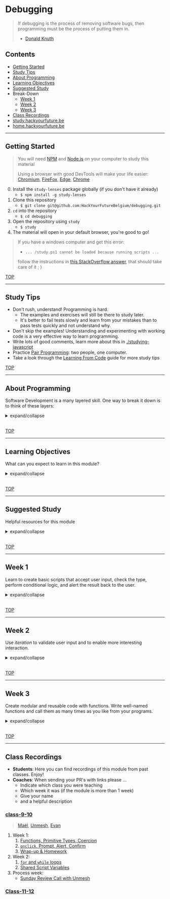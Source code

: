 # Debugging

> If debugging is the process of removing software bugs, then programming must be the process of putting them in.
> - [Donald Knuth](https://en.wikipedia.org/wiki/Donald_Knuth)

## Contents

- [Getting Started](#getting-started)
- [Study Tips](#study-tips)
- [About Programming](#about-programming)
- [Learning Objectives](#learning-objectives)
- [Suggested Study](#suggested-study)
- Break-Down
  - [Week 1](#week-1)
  - [Week 2](#week-2)
  - [Week 3](#week-3)
- [Class Recordings](#class-recordings)
- [study.hackyourfuture.be](https://study.hackyourfuture.be)
- [home.hackyourfuture.be](https://home.hackyourfuture.be/)

---

## Getting Started

> You will need [NPM](https://docs.npmjs.com/downloading-and-installing-node-js-and-npm) and [Node.js](https://nodejs.org/en/download/) on your computer to study this material
>
> Using a browser with good DevTools will make your life easier: [Chromium](http://www.chromium.org/getting-involved/download-chromium), [FireFox](https://www.mozilla.org/en-US/firefox/new/), [Edge](https://www.microsoft.com/edge), [Chrome](https://www.google.com/chrome/)

0. Install the `study-lenses` package globally (if you don't have it already)
    - `$ npm install -g study-lenses`
1. Clone this repository
    - `$ git clone git@github.com:HackYourFutureBelgium/debugging.git`
2. `cd` into the repository
    - `$ cd debugging`
3. Open the repository using `study`
    - `$ study`
4. The material will open in your default browser, you're good to go!

> If you have a windows computer and get this error:
>
> - `... /study.ps1 cannot be loaded because running scripts ...`
>
> follow the instructions in [this StackOverflow answer](https://stackoverflow.com/a/63424744), that should take care of it ; )

[TOP](#debugging)

---

## Study Tips

- Don't rush, understand!  Programming is hard.
  - The examples and exercises will still be there to study later.
  - It's better to fail tests slowly and learn from your mistakes than to pass tests quickly and not understand why.
- Don't skip the examples!  Understanding and experimenting with working code is a very effective way to learn programming.
- Write lots of good comments, learn more about this in [./studying-javascript](./studying-javascript)
- Practice [Pair Programming](https://study.hackyourfuture.be/collaborating/pair-programming): two people, one computer.
- Take a look through the [Learning From Code](https://study.hackyourfuture.be/learning/learning-from-code) guide for more study tips

[TOP](#debugging)

---

## About Programming

Software Development is a many layered skill. One way to break it down is to think of these layers:

<details>
<summary>expand/collapse</summary>
<br>

1. **Source Code**: _The basic literacy of programming_
    - Learning the key words (_vocabulary_) and syntax (_grammar_) for your programming language
    - Being able to read your code out loud, or write the code that someone else is describing
    - Fixing syntax errors that occur when you try to run your code
    - Writing code that does not have syntax errors, and spotting syntax errors when you do
    - > _The **Debugging** Module will focus on these skills_
2. **Machine Instructions**: _The basic mechanics of programming_
    - Understanding the life-cycle of your program
    - Understand how the computer will interpret your source code to create a running program
    - Understand what about your code matters to the computer, and what matters to people
    - Predicting which lines of code will be executed in which order
    - Predicting how each line of code will change what is stored in program memory
    - Reading error messages & callstacks to fix fix semantic errors that occur when you run your code
    - > _The **Debugging** Module will focus on these skills_
3. **Problem Solving & Algorithms**: _Breaking down large problems to be solved in small steps_
    - Understanding a coding challenge and being able to break it down in different ways
    - Determining which solution strategies are correct for which types of problems
    - Understanding how test cases are used to describe your solution strategy
    - Identifying the best language feature to use with your strategy
    - Reading test cases to understand how code is _supposed to_ behave
    - Using Test Cases to structure your solution design process (Test Driven Development)
    - Identifying and isolating mistakes in your code by reading failing test cases
    - Demonstrating your code does what you think it does by passing test cases
    - > _The **Problem Solving** Module will focus on these skills_
4. **Software Design**: _Organizing smaller pieces of code into full software solutions_
    - All in good time ;)
    - > _Every module starting with **Separation of Concerns** will focus on these skills_

</details>
<br>

[TOP](#debugging)

---

## Learning Objectives

What can you expect to learn in this module?

<details>
<summary>expand/collapse</summary>


### Programming Skills

- [Learning from Code](https://study.hackyourfuture.be/learning/learning-from-code)
  - Reading & understanding source code
  - Making small, incremental experiments
  - Copying & modifying others' code
- Tracing Program Execution
  - Stepping through code with JS Tutor, DevTools & VSC debugger
  - Tracing values manually with pencil & paper
  - Using the `debugger` statement & break points to explore your code
- Using `console.assert` for small inline tests
  - Learn to _predict_ what _will happen_ using `console.assert`
  - Instead of only _describing_ what _did happen_ using `console.log`
- Debugging:
  - Bugs are when you don't understand what your code is doing, not when your code doesn't understand what you want it to do!  The computer is always right :)
  - Identify the line(s) of code that are not doing what you expect
  - Find several other ways of writing that line
  - Replace with the one that works and that you understand best
- Errors:
  - _Syntax vs. Semantic_: Some errors happen because you wrote JavaScript that the interpreter couldn't interpret (syntax), other errors happen when you try to do something that isn't allowed (semantic).
  - _Creation vs. Execution_: Some errors are thrown before the program actually becomes a process (creation phase), others are thrown during program execution when a line of code is reached (execution phase).

### Isolating JavaScript

- Primitives Types & Strict Comparison
  - _types_: find the type of a primitive using `typeof`
  - _strict comparison_: compare the type _and_ value of two primitives using `===` & `!==`
  - _explicit coercion_: casting between primitive types
- Explicit Type Coercion
  - `Boolean`, `String`, `Number`
- Operators & Comparisons
  - `===`, `!==`
  - `isNaN` and `Number.isNaN`
  - `>`, `<`, `>=`, `<=`
  - `&&`, `||`, `??`, `!`
  - `x++`, `++x`, `x--`, `--x`
  - `+`, `*`, `/`, `-`, `%`
  - `x ? y : z`
- Variables:
  - `let` & `const`
  - Declaration, Assignment & Re-Assignment.
  - Block Scope
- Functions
  - `() => {}`:
  - Declaring vs. Calling
  - Arguments vs. Parameters
  - Return Values
  - Lexical scope
- Control Flow
  - Conditionals
  - Loops
- `prompt`, `alert`, and `confirm`
  - Validating user input
  - Providing helpful feedback

### Debugging Skills

- `console.log`
  - Printing values to understand what _did_ happen in your code
  - _Always print the **type** AND the **value**_
- `console.assert`
  - Asserting values to _predict_ what will happen in your code
  - Practice how to use all comparison operators to assert values in memory
- Stepping through code execution
  - Using debugging tools to execute your code one step at a time
  - Predict which line of code will execute next
  - Explain and understand how each line of code changes what is in memory
  - Predict what will change in memory after each step of execution
- The `debugger` statement
- Using professional JS debugging tools
  - Browser Debugger
  - VSCode Debugger
- Using learning-focused debugging tools
  - JS Tutor

### JS Program Life-Cycle:

1. _Source code_: The `.js` text file you write.  These are just instructions saved as text in your computer, not a live process (a process is an active instance of a program)!
2. _Creation Phase_: When the JavaScript interpreter first reads your instructions from the program.  At this point it will load the program into memory (thus making a process) and check for some types of errors.
3. _Execution Phase_: This is the real deal! The JavaScript interpreter will now step through your instructions _one line at a time_, updating the (process) memory according to your instructions.

### Integrating JavaScript

- Document Life-Cycle
  - `<head>`: Scripts & styles are loaded top to bottom, before the `<body>`
  - `<body>`: Everything is executed/loaded top to bottom
- Event-Driven Programming (Handling user input)
  - HTML `onclick` attribute
  - well-organized source files

</details>
<br>


[TOP](#debugging)

---

## Suggested Study

Helpful resources for this module

<details>
<summary>expand/collapse</summary>
<br>

> [study.hackyourfuture.be/javascript](https://study.hackyourfuture.be/javascript)

### compute-it.toxicode

- [the game](http://compute-it.toxicode.fr/) (_**highly** recommended_)
- [about the game](http://compute-it.toxicode.fr/about.html)

### What is JavaScript?

- [Andrew Mosh](https://www.youtube.com/watch?v=upDLs1sn7g4)
- [Code School](https://www.youtube.com/watch?v=nItSSTwBvSU)
- [MDN: First Steps](https://developer.mozilla.org/en-US/docs/Learn/JavaScript/First_steps/What_is_JavaScript)
- [javascript.info](https://javascript.info/intro)
- [Danielle Thé](https://www.youtube.com/watch?v=gT0Lh1eYk78)

### Debugging Tools

- [Errors & Debugging](https://education.launchcode.org/intro-to-professional-web-dev/chapters/errors-and-debugging/index.html)
- [Developer Console](https://javascript.info/devtools)
- [Debugging in Chrome](https://javascript.info/debugging-chrome)
  - [breakpoints](https://developers.google.com/web/tools/chrome-devtools/javascript/reference)
- [Debugging in FireFox](https://developer.mozilla.org/en-US/docs/Tools/Debugger)
- [pythontutor.com](http://pythontutor.com/) -> [JS Tutor](http://pythontutor.com/javascript.html)

### Examples and Exercises

There are 5 directories of examples & exercises in this repo. Each directory has a bunch of chapters that should be studied in order (ie. `/a-isolate/01-variables` before `/a-isolate/02-value-swaps`).  However you can study the main directories at the same time, for example `/b-interact/01-prompt-alert-confirm` builds on top of only the first few chapters in `/a-isolate`.

Many of these exercises will come with a solution, for example:  `exercise.js` & `exercise.re.js`. The `.re.` stands for _**reverse engineering**_, the practice of rebuilding a program by studying it's behavior (user experience) without reading the source code. Your aren't expected to write the same code as the solution, there are many right answers!  When you open one of these `.re.` files from the table of contents, their code will be minified and unreadable. Instead of reading the code you should run the script and examine the flowchart to understand how your solution should behave.

- **[./errors](./errors)**: JavaScript errors - get over the initial fear by throwing your own errors. Then learn how to pause on errors in the debugger, to read callstack messages, and to handle errors with `try`/`catch`.
- **[./a-isolate](./a-isolate)**: Practice the foundations of JavaScript in isolation. Learn to step through and predict your program's execution using the _debugger_ and _JS Tutor_. These examples and exercises have no user input and have no HTML/CSS.
- **[./b-interact](./b-interact)**: Learn to work with _primitive types_ and _control flow_ by writing interactive scripts. Code in this folder uses `prompt`, `alert`, and `confirm` for handling user interactions, but still have no user interface (HTML/CSS).
- **[./c-integrate](./c-integrate)**: Learn how to write your JavaScript in an HTML file using `<script>` tags.  Add `on_something_` attributes to your DOM elements so users can trigger your scripts by taking different actions.
- **[./d-separate](./d-separate)**: Bring it all together! Learn to write full projects using HTML, CSS & JS stored in separate files.  You will learn to organize your code into a folder structure and to load your scripts using the `<script src="./folder/file.js">` syntax

### More Examples and Exercises

- [debuggercises](https://github.com/hackyourfuturebelgium/debuggercises)
- [using-user-input](https://github.com/HackYourFutureBelgium/using-user-input)

### Regular Expressions

You can get by without them, but when you need them they'll save your life.

- Interactives
  - [regex.guide](https://regex.guide/): learn to build regular expressions one question at a time
  - [regexer.com](https://regexr.com/): realtime regex with a visual breakdown of your regular expression
  - [Regex Crossword](https://regexcrossword.com/): games to learn regular expressions
- References
  - [The Coding Train](https://shiffman.net/a2z/regex/)
  - [javascript.info](https://javascript.info/regular-expressions)
  - [FreeCodeCamp](https://www.youtube.com/watch?v=909NfO1St0A)
  - [MDN](https://developer.mozilla.org/en-US/docs/Web/JavaScript/Guide/Regular_Expressions)


</details>
<br>

[TOP](#debugging)

---

## Week 1

Learn to create basic scripts that accept user input, check the type, perform conditional logic, and alert the result back to the user.

<details>
<summary>expand/collapse</summary>
<br>

### Before Class

#### Software Installations

You __*must*__ have these softwares installed for class on Sunday

- [NPM](https://docs.npmjs.com/downloading-and-installing-node-js-and-npm)
- [Node.js](https://nodejs.org/en/download/)
- the `study` CLI tool: `$ npm install -g study-lenses`

#### Coding Prep

You don't need to understand this material perfectly, it's just important you aren't seeing it for the first time in class on Sunday.

- Read through [./studying-javascript](./studying-javascript?hyf)
- Spend ~30 minutes playing [compute-it.toxicode](http://compute-it.toxicode.fr/)
- [./a-isolate](./a-isolate?hyf) (examples only)
  - 1: Variables
  - 3: Primitive Types
  - 4: Comparing and Asserting
  - 5: Explicit Coercion
  - 7: Block Scope
- [./b-interact](./b-interact?hyf) (examples only)
  - 1: Prompt, Alert, Confirm
  - 2: Validating User Input

### During Class

Write scripts that check and coerce the type of user input.

#### Before Break

Your coach will present the examples for the following chapters of `./a-isolate`, then you will break into small groups and work on the exercises

- [./a-isolate](./a-isolate?hyf)
  - 4: Comparing and Asserting
  - 5: Explicit coercion
  - 6: Logical Operators
  - 8: Conditionals

#### After Break

These exercises each have a solution, for example:  `exercise.js` & `exercise.re.js`. The `.re.` stands for _**reverse engineering**_, the practice of rebuilding a program by studying it's behavior (user experience) without reading the source code. Your aren't expected to write the same code as the solution, there are many right answers!  When you open one of these `.re.` files from the table of contents, their code will be minified and unreadable. Instead of reading the code you should run the script and examine the flowchart to understand how your solution (in the file without `.re.`) should behave.

- [./b-interact/02-user-flow](./b-interact/02-user-flow?hyf)

### After Class

No project this week!

Continue working on your portfolio from the UX/UI module and have as many group study sessions as possible. It's important that you start out comfortable and confident in these first weeks of JS.

</details>
<br>

[TOP](#debugging)

---

## Week 2

Use _iteration_ to validate user input and to enable more interesting interaction.

<details>
<summary>expand/collapse</summary>
<br>

### Before Class


### During Class


#### Before Break

#### After Break

### After Class


</details>
<br>

[TOP](#debugging)

---

## Week 3

Create modular and reusable code with functions. Write well-named functions and call them as many times as you like from your programs.

<details>
<summary>expand/collapse</summary>
<br>

### Before Class

### During Class

#### Before Break

#### After Break

### After Class


</details>
<br>

[TOP](#debugging)

---

## Class Recordings

- **Students**: Here you can find recordings of this module from past classes.  Enjoy!
- **Coaches**: When sending your PR's with links please ...
  - Indicate which class you were teaching
  - Which week it was (if the module is more than 1 week)
  - Give your name
  - and a helpful description

### [class-9-10](https://github.com/hackyourfuturebelgium/class-9-10)

> [Maël](https://github.com/maeligg), [Unmesh](https://github.com/unmeshvrije), [Evan](https://github.com/colevandersWands)

1. Week 1:
   1. [Functions, Primitive Types, Coercion](https://vimeo.com/428979153)
   2. [`onclick`, Prompt, Alert, Confirm](https://vimeo.com/428982613)
   3. [Wrap-up & Homework](https://vimeo.com/428992050)
2. Week 2:
   1. [`for` and `while` loops](https://vimeo.com/431703195)
   2. [Shared Script Variables](https://vimeo.com/431703540)
3. Process week:
   - [Sunday Review Call with Unmesh](https://vimeo.com/433635577)

### [Class-11-12](https://github.com/hackyourfuturebelgium/class-11-12)
